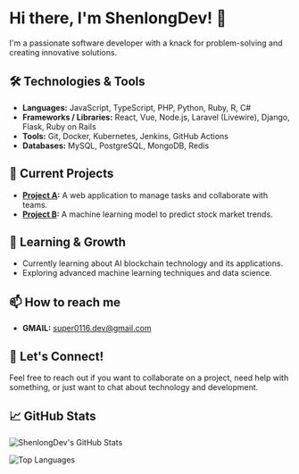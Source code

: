 # Hi there, I'm ShenlongDev! 👋

I'm a passionate software developer with a knack for problem-solving and creating innovative solutions.

## 🛠️ Technologies & Tools

- **Languages:** JavaScript, TypeScript, PHP, Python, Ruby, R, C#
- **Frameworks / Libraries:** React, Vue, Node.js, Laravel (Livewire), Django, Flask, Ruby on Rails
- **Tools:** Git, Docker, Kubernetes, Jenkins, GitHub Actions
- **Databases:** MySQL, PostgreSQL, MongoDB, Redis

## 🔭 Current Projects

- **[Project A](https://github.com/ShenlongDev/project-a):** A web application to manage tasks and collaborate with teams.
- **[Project B](https://github.com/ShenlongDev/project-b):** A machine learning model to predict stock market trends.

## 🌱 Learning & Growth

- Currently learning about AI blockchain technology and its applications.
- Exploring advanced machine learning techniques and data science.

## 📫 How to reach me
- **GMAIL:** super0116.dev@gmail.com

## 💬 Let's Connect!

Feel free to reach out if you want to collaborate on a project, need help with something, or just want to chat about technology and development.

## 📈 GitHub Stats

![ShenlongDev's GitHub Stats](https://github-readme-stats.vercel.app/api?username=ShenlongDev&show_icons=true&theme=radical)

![Top Languages](https://github-readme-stats.vercel.app/api/top-langs/?username=ShenlongDev&layout=compact&theme=radical)
